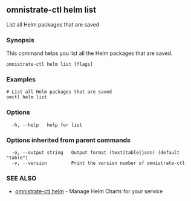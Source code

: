 ## omnistrate-ctl helm list

List all Helm packages that are saved

### Synopsis

This command helps you list all the Helm packages that are saved.

```
omnistrate-ctl helm list [flags]
```

### Examples

```
# List all Helm packages that are saved
omctl helm list
```

### Options

```
  -h, --help   help for list
```

### Options inherited from parent commands

```
  -o, --output string   Output format (text|table|json) (default "table")
  -v, --version         Print the version number of omnistrate-ctl
```

### SEE ALSO

* [omnistrate-ctl helm](omnistrate-ctl_helm.md)	 - Manage Helm Charts for your service

